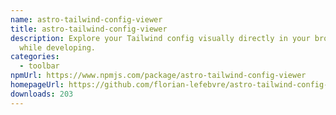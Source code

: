 ```yaml
---
name: astro-tailwind-config-viewer
title: astro-tailwind-config-viewer
description: Explore your Tailwind config visually directly in your browser
  while developing.
categories:
  - toolbar
npmUrl: https://www.npmjs.com/package/astro-tailwind-config-viewer
homepageUrl: https://github.com/florian-lefebvre/astro-tailwind-config-viewer
downloads: 203
---
```

